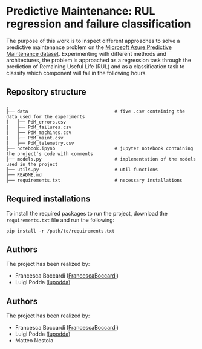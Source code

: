 # Predictive Maintenance: RUL regression and failure classification

The purpose of this work is to inspect different approaches to solve a predictive maintenance problem on the [Microsoft Azure Predictive Maintenance dataset](https://www.kaggle.com/datasets/arnabbiswas1/microsoft-azure-predictive-maintenance).
Experimenting with different methods and architectures, the problem is approached as a regression task through the prediction of Remaining Useful Life (RUL) and as a classification 
task to classify which component will fail in the following hours.

## Repository structure

````
.
├── data                                # five .csv containing the data used for the experiments 
|   ├── PdM_errors.csv
|   ├── PdM_failures.csv                             
|   ├── PdM_machines.csv                             
|   ├── PdM_maint.csv                             
|   ├── PdM_telemetry.csv                 
├── notebook.ipynb                      # jupyter notebook containing the project's code with comments
├── models.py                           # implementation of the models used in the project
├── utils.py                            # util functions              
├── README.md
├── requirements.txt                    # necessary installations
````

## Required installations
To install the required packages to run the project, download the ````requirements.txt```` file and run the following:

````
pip install -r /path/to/requirements.txt
````

## Authors

The project has been realized by:

* Francesca Boccardi ([FrancescaBoccardi](https://github.com/FrancescaBoccardi))
* Luigi Podda ([lupodda](https://github.com/lupodda))


## Authors

The project has been realized by:

* Francesca Boccardi ([FrancescaBoccardi](https://github.com/FrancescaBoccardi))
* Luigi Podda ([lupodda](https://github.com/lupodda))
* Matteo Nestola
